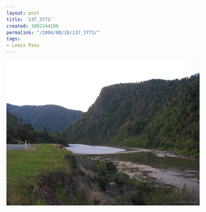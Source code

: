 ```yaml
---
layout: post
title: '137_3771'
created: 1092144186
permalink: "/2004/08/10/137_3771/"
tags:
- Lewis Pass
---
```


<img src="/image/images/137_3771-1283.jpg"/>

